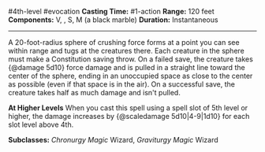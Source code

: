 #4th-level #evocation
**Casting Time:** #1-action
**Range:** 120 feet
**Components:** V, , S, M (a black marble)
**Duration:** Instantaneous

---

A 20-foot-radius sphere of crushing force forms at a point you can see within range and tugs at the creatures there. Each creature in the sphere must make a Constitution saving throw. On a failed save, the creature takes {@damage 5d10} force damage and is pulled in a straight line toward the center of the sphere, ending in an unoccupied space as close to the center as possible (even if that space is in the air). On a successful save, the creature takes half as much damage and isn't pulled.

**At Higher Levels**
When you cast this spell using a spell slot of 5th level or higher, the damage increases by {@scaledamage 5d10|4-9|1d10} for each slot level above 4th.

**Subclasses:** *Chronurgy Magic* Wizard, *Graviturgy Magic* Wizard
